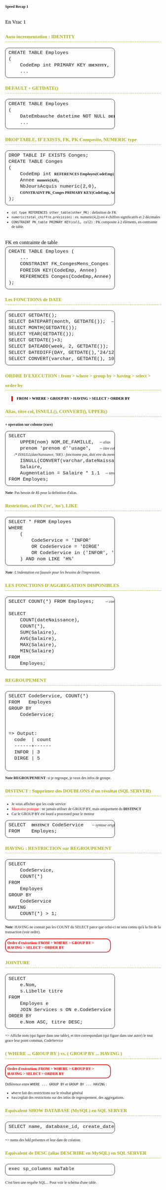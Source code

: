 # Speed Recap 1
## En Vrac 1
### Auto incrementation : IDENTITY
<pre>
CREATE TABLE Employes
(
	CodeEmp int PRIMARY KEY <b>IDENTITY</b>,   -- auto incrementation
	...
</pre>


### DEFAULT + GETDATE()
<pre>
CREATE TABLE Employes
(
	DateEmbauche datetime NOT NULL <b>DEFAULT GETDATE()</b>,
	...
</pre>

### DROP TABLE, IF EXISTS, FK, PK Composite, NUMERIC type
<pre>
DROP TABLE IF EXISTS Conges;
CREATE TABLE Conges
(
	CodeEmp int <b>REFERENCES Employes(CodeEmp)</b>,
	Annee <b>numeric(4,0)</b>,
	NbJoursAcquis numeric(2,0),
	<b>CONSTRAINT PK_Conges PRIMARY KEY(CodeEmp, Annee)</b> <i>-- 1 pk avec 2 elements</i>
);
</pre>
* `col type REFERENCES other_table(other_PK)` : definition de FK
* `numeric(total_chiffre,précision)` : ex. numeric(4,2) est 4 chiffres significatifs et 2 décimales
* `CONSTRAINT PK_table PRIMARY KEY(col1, col2)` : PK composite à 2 éléments, en contrainte de table.


## FK en contrainte de table
<pre>
CREATE TABLE Employes (
    ...
    CONSTRAINT FK_CongesMens_Conges 
	FOREIGN KEY(CodeEmp, Annee) 
	REFERENCES Conges(CodeEmp,Annee)
);
</pre>

### Les FONCTIONS de DATE
<pre>
SELECT GETDATE();
SELECT DATEPART(month, GETDATE());  <i>-- isole une partie de la date, ici le mois</i>
SELECT MONTH(GETDATE());
SELECT YEAR(GETDATE());
SELECT GETDATE()+3;
SELECT DATEADD(week, 2, GETDATE());
SELECT DATEDIFF(DAY, GETDATE(),'24/12/2019'); <i>-- datediff(unit, start, end)</i>
SELECT CONVERT(varchar, GETDATE(), 103);
</pre>


### ORDRE D'EXECUTION : from > where > group by > having > select > order by
<blockquote class='warning'>
<b>
FROM > WHERE > GROUP BY > HAVING > SELECT > ORDER BY
</b>
</blockquote>

### Alias, titre col, ISNULL(), CONVERT(), UPPER()
<b> + operation sur colonne (rare) </b>
<pre>
SELECT 
    UPPER(nom) NOM_DE_FAMILLE,  <i>-- alias</i>
    prenom 'prenom d''usage',   <i>-- titre colonne v1</i>
  <i>/* ISNULL(dateNaissance, 'NR') : fonctionne pas, doit etre du meme type */</i>
    ISNULL(CONVERT(varchar,dateNaissance,103), 'NR'),
    Salaire,
    Augmentation = Salaire * 1.1  <i>-- titre colonne v2</i>
FROM Employes;
</pre>

**Note**: Pas besoin de `AS` pour la definition d'alias.

### Restriction, col IN ('re', 'no'), LIKE

<pre>
SELECT * FROM Employes
WHERE
    (   
        CodeService = 'INFOR'
        OR CodeService = 'DIRGE'
        OR CodeService in ('INFOR', 'DIRGE') 
    ) AND nom LIKE 'H%'
</pre>

***Note**: L'indentation est faussée pour les besoins de l'impression.*

### LES FONCTIONS D'AGGREGATION DISPONIBLES

<pre>
SELECT COUNT(*) FROM Employes;    <i>-- compte tout ce qui n'est PAS NULL</i>

SELECT 
	COUNT(dateNaissance),
	COUNT(*),
	SUM(Salaire),
	AVG(Salaire),
	MAX(Salaire),
	MIN(Salaire)
FROM 
	Employes;
</pre>

### REGROUPEMENT
<pre>
SELECT CodeService, COUNT(*)
FROM   Employes
GROUP BY 
    CodeService;


=> Output:
  code  | count
  ------+------
  INFOR | 3
  DIRGE | 5
 
</pre>

**Note REGROUPEMENT**:  si je regroupe, je veux des infos de groupe.

### DISTINCT : Supprimer des DOUBLONS d'un résultat (SQL SERVER)
* Je veux afficher que les code service 
* <font color='red'>Mauvaise pratique</font> : ne jamais utiliser de GROUP BY, mais uniquement du **DISTINCT**
* Car le GROUP BY est lourd a processed pour le moteur

<pre>
SELECT 	<b>DISTINCT</b> CodeService   <i>-- syntaxe originale</i>
FROM 	Employes;
</pre>

### HAVING : RESTRICTION sur REGROUPEMENT
<pre>
SELECT
	CodeService,
	COUNT(*)
FROM 
	Employes
GROUP BY 
	CodeService
HAVING 
	COUNT(*) > 1;
</pre>
**Note**:  HAVING ne connait pas les COUNT du SELECT parce que celui-ci ne sera connu qu'à la fin de la transaction (voir ordre).

<div style="border:2px solid red;padding:5px 5px;color:red;width:65%;font-weight:bold;border-radius:15px;">
Ordre d'exécution:
<b>FROM > WHERE > GROUP BY > HAVING > SELECT > ORDER BY</b>
</div>


### JOINTURE
<pre>
SELECT
	e.Nom, 
	s.Libelle titre
FROM
	Employes e
	JOIN Services s ON e.CodeService = s.CodeService
ORDER BY
	e.Nom ASC, titre DESC;
</pre>
=> Affiche nom (qui figure dans une table), et titre correspondant (qui figure dans une autre) le tout grace leur point commun, CodeService 

### ( WHERE ... GROUP BY ) vs. ( GROUP BY ... HAVING )
<div style="border:2px solid red;padding:5px 5px;color:red;width:65%;font-weight:bold;border-radius:15px;">
Ordre d'exécution:
<b>FROM > WHERE > GROUP BY > HAVING > SELECT > ORDER BY</b>
</div>

Différence entre `WHERE ... GROUP BY` et `GROUP BY ... HAVING` :
- `where` fait des restrictions sur le résultat général 
- `having`fait des restrictions sur des infos de regroupement, des aggregations.

### Equivalent SHOW DATABASE (MySQL) en SQL SERVER
<pre>
SELECT name, database_id, create_date FROM sys.databases;
</pre>
=> noms des bdd présentes et leur date de création.

### Equivalent de DESC (alias DESCRIBE en MySQL) en SQL SERVER
<pre>
exec sp_columns maTable
</pre>
C'est bien une requête SQL... Pour voir le schéma d'une table.




<link href="https://fonts.googleapis.com/css?family=Ubuntu+Mono&display=swap" rel="stylesheet">

<style>
* {
    font-size: 12px;
    font-family: 'Ubuntu';
    line-height: 1.3em;
}

th {
    font-weight: normal;
    background: none
}

blockquote.note {
    border-left: thick solid green;
    color: black;
}

blockquote.important {
    border-left: thick solid orange;
    color: black;
}

blockquote.warning {
    border-left: thick solid red;
    color: black;
}

pre { 
    font-family: "Ubuntu Mono", "Lucida Console", "Liberation Mono", "DejaVu Sans Mono", "Bitstream Vera Sans Mono", "Courier New", monospace, serif;
    border: solid 1px; 
    border-radius: .7em;
    padding: 5px 10px 10px;
    width: 66%;
    margin-top: 0;
    font-size: 1.1em;
}

h2 {
    font-size: 1.2em;
    font-weight: normal;
    padding: 0;
    padding-bottom: .3em;
    text-shadow: 2px 2px 3px #ccc;
    text-align: left;
    line-height: 1em;
    margin-top: 2em;
    margin-bottom: 0;
}

hr {
    -webkit-box-shadow: 2px 2px 3px #ccc;
    -moz-box-shadow: 2px 2px 3px #ccc;
    padding: 0;
    padding-bottom: .3em;
    text-shadow: 2px 2px 3px #ccc;
    text-align: left;
    margin-top: .1em;
    margin-bottom: .1em;
    border-bottom-style: ridge;
    border-bottom-color: black;
    border-bottom-width: .1em;
    box-shadow: 2px 2px 3px #ccc;
}

h3 {
    line-height: 2em;
    margin-top: 1.2em;
    margin-bottom: 1.2em;
    border-bottom-style:dashed;
    border-bottom-width: .09em;
    font-size: 1.1em;
    color: #acac1a;
}

h1 {
    margin-bottom: 1px;
}

.comment {
    font-style: italic;
    color: green;
    font-size: 1.1em;
    font-family: "Ubuntu Mono", "Lucida Console", "Liberation Mono", "DejaVu Sans Mono", "Bitstream Vera Sans Mono", "Courier New", monospace, sans-serif;
}

.italic {
    font-style: italic;
    font-size: inherit;
}

.bold {
    font-weight: bold;
    font-size: inherit;
}

</style>





